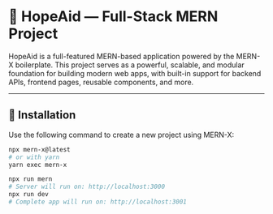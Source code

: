 # 🌟 HopeAid — Full-Stack MERN Project

HopeAid is a full-featured MERN-based application powered by the MERN-X boilerplate. This project serves as a powerful, scalable, and modular foundation for building modern web apps, with built-in support for backend APIs, frontend pages, reusable components, and more.

---

## 🚀 Installation

Use the following command to create a new project using MERN-X:

```bash
npx mern-x@latest
# or with yarn
yarn exec mern-x

npx run mern
# Server will run on: http://localhost:3000
npx run dev
# Complete app will run on: http://localhost:3001
